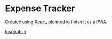 # Expense Tracker

Created using React, planned to finish it as a PWA.

[Inspiration]("https://vanillawebprojects.com/projects/expense-tracker/")
